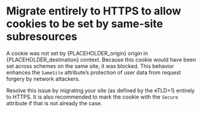 # Migrate entirely to HTTPS to allow cookies to be set by same-site subresources

A cookie was not set by {PLACEHOLDER_origin} origin in {PLACEHOLDER_destination} context. Because this cookie would have been set across schemes on the same site, it was blocked. This behavior enhances the `SameSite` attribute’s protection of user data from request forgery by network attackers.

Resolve this issue by migrating your site (as defined by the eTLD+1) entirely to HTTPS. It is also recommended to mark the cookie with the `Secure` attribute if that is not already the case.
